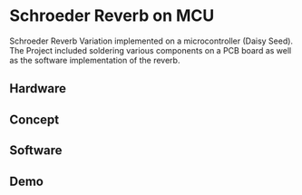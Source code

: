 # Schroeder Reverb on MCU
Schroeder Reverb Variation implemented on a microcontroller (Daisy Seed). The Project included soldering various components on a PCB board as well as the software implementation of the reverb.

## Hardware

## Concept

## Software

## Demo
